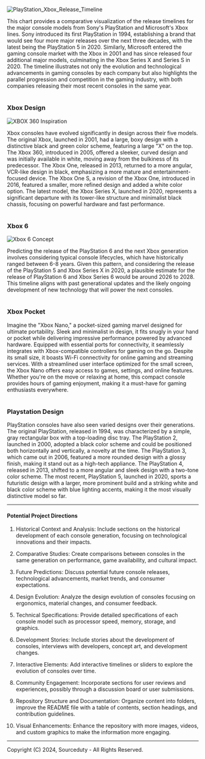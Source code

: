 ![PlayStation_Xbox_Release_Timeline](https://github.com/sourceduty/Game_Consoles/assets/123030236/1646f016-b39f-46ed-a39d-66763603e444)

This chart provides a comparative visualization of the release timelines for the major console models from Sony's PlayStation and Microsoft's Xbox lines. Sony introduced its first PlayStation in 1994, establishing a brand that would see four more major releases over the next three decades, with the latest being the PlayStation 5 in 2020. Similarly, Microsoft entered the gaming console market with the Xbox in 2001 and has since released four additional major models, culminating in the Xbox Series X and Series S in 2020. The timeline illustrates not only the evolution and technological advancements in gaming consoles by each company but also highlights the parallel progression and competition in the gaming industry, with both companies releasing their most recent consoles in the same year.

#
### Xbox Design

![XBOX 360 Inspiration](https://github.com/sourceduty/Game_Consoles/assets/123030236/57086b6c-237b-48bc-877c-139d2e43a2f5)

Xbox consoles have evolved significantly in design across their five models. The original Xbox, launched in 2001, had a large, boxy design with a distinctive black and green color scheme, featuring a large "X" on the top. The Xbox 360, introduced in 2005, offered a sleeker, curved design and was initially available in white, moving away from the bulkiness of its predecessor. The Xbox One, released in 2013, returned to a more angular, VCR-like design in black, emphasizing a more mature and entertainment-focused device. The Xbox One S, a revision of the Xbox One, introduced in 2016, featured a smaller, more refined design and added a white color option. The latest model, the Xbox Series X, launched in 2020, represents a significant departure with its tower-like structure and minimalist black chassis, focusing on powerful hardware and fast performance.

#
### Xbox 6

![Xbox 6 Concept](https://github.com/sourceduty/Game_Consoles/assets/123030236/44b57477-454c-4f67-841f-133ecfa90f7a)

Predicting the release of the PlayStation 6 and the next Xbox generation involves considering typical console lifecycles, which have historically ranged between 6-8 years. Given this pattern, and considering the release of the PlayStation 5 and Xbox Series X in 2020, a plausible estimate for the release of PlayStation 6 and Xbox Series 6 would be around 2026 to 2028. This timeline aligns with past generational updates and the likely ongoing development of new technology that will power the next consoles.

#
### Xbox Pocket

Imagine the "Xbox Nano," a pocket-sized gaming marvel designed for ultimate portability. Sleek and minimalist in design, it fits snugly in your hand or pocket while delivering impressive performance powered by advanced hardware. Equipped with essential ports for connectivity, it seamlessly integrates with Xbox-compatible controllers for gaming on the go. Despite its small size, it boasts Wi-Fi connectivity for online gaming and streaming services. With a streamlined user interface optimized for the small screen, the Xbox Nano offers easy access to games, settings, and online features. Whether you're on the move or relaxing at home, this compact console provides hours of gaming enjoyment, making it a must-have for gaming enthusiasts everywhere.

#
### Playstation Design

PlayStation consoles have also seen varied designs over their generations. The original PlayStation, released in 1994, was characterized by a simple, gray rectangular box with a top-loading disc tray. The PlayStation 2, launched in 2000, adopted a black color scheme and could be positioned both horizontally and vertically, a novelty at the time. The PlayStation 3, which came out in 2006, featured a more rounded design with a glossy finish, making it stand out as a high-tech appliance. The PlayStation 4, released in 2013, shifted to a more angular and sleek design with a two-tone color scheme. The most recent, PlayStation 5, launched in 2020, sports a futuristic design with a larger, more prominent build and a striking white and black color scheme with blue lighting accents, making it the most visually distinctive model so far.

***

#### Potential Project Directions

1. Historical Context and Analysis: Include sections on the historical development of each console generation, focusing on technological innovations and their impacts.

2. Comparative Studies: Create comparisons between consoles in the same generation on performance, game availability, and cultural impact.

3. Future Predictions: Discuss potential future console releases, technological advancements, market trends, and consumer expectations.

4. Design Evolution: Analyze the design evolution of consoles focusing on ergonomics, material changes, and consumer feedback.

5. Technical Specifications: Provide detailed specifications of each console model such as processor speed, memory, storage, and graphics.

6. Development Stories: Include stories about the development of consoles, interviews with developers, concept art, and development changes.

7. Interactive Elements: Add interactive timelines or sliders to explore the evolution of consoles over time.

8. Community Engagement: Incorporate sections for user reviews and experiences, possibly through a discussion board or user submissions.

9. Repository Structure and Documentation:  Organize content into folders, improve the README file with a table of contents, section headings, and contribution guidelines.

10. Visual Enhancements: Enhance the repository with more images, videos, and custom graphics to make the information more engaging.

***
Copyright (C) 2024, Sourceduty - All Rights Reserved.
